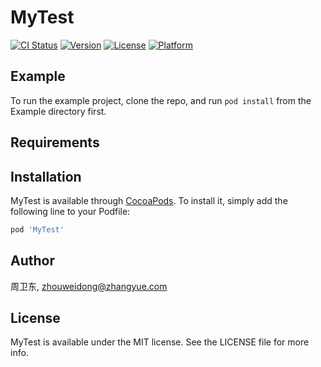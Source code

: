 # MyTest

[![CI Status](https://img.shields.io/travis/周卫东/MyTest.svg?style=flat)](https://travis-ci.org/周卫东/MyTest)
[![Version](https://img.shields.io/cocoapods/v/MyTest.svg?style=flat)](https://cocoapods.org/pods/MyTest)
[![License](https://img.shields.io/cocoapods/l/MyTest.svg?style=flat)](https://cocoapods.org/pods/MyTest)
[![Platform](https://img.shields.io/cocoapods/p/MyTest.svg?style=flat)](https://cocoapods.org/pods/MyTest)

## Example

To run the example project, clone the repo, and run `pod install` from the Example directory first.

## Requirements

## Installation

MyTest is available through [CocoaPods](https://cocoapods.org). To install
it, simply add the following line to your Podfile:

```ruby
pod 'MyTest'
```

## Author

周卫东, zhouweidong@zhangyue.com

## License

MyTest is available under the MIT license. See the LICENSE file for more info.
